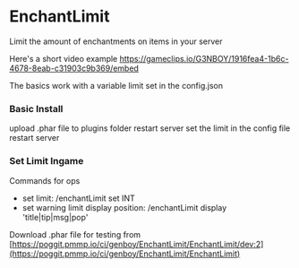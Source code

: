 # EnchantLimit
Limit the amount of enchantments on items in your server

Here's a short video example
https://gameclips.io/G3NBOY/1916fea4-1b6c-4678-8eab-c31903c9b369/embed

The basics work with a variable limit set in the config.json

### Basic Install

upload .phar file to plugins folder 
restart server 
set the limit in the config file 
restart server

### Set Limit Ingame

Commands for ops 
- set limit: /enchantLimit set INT
- set warning limit display position: /enchantLimit display 'title|tip|msg|pop' 
    

Download .phar file for testing from [https://poggit.pmmp.io/ci/genboy/EnchantLimit/EnchantLimit/dev:2](https://poggit.pmmp.io/ci/genboy/EnchantLimit/EnchantLimit) 